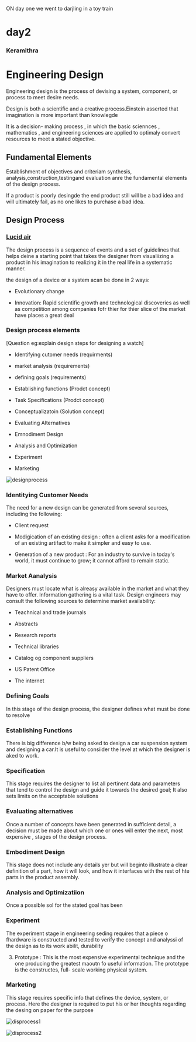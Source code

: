 ON day one we went to darjling in a toy train

# day2

### Keramithra

# Engineering Design

Engineering design is the process of devising a system, component, or process to meet desire needs.

Design is both a scientific and a creative process.Einstein asserted that imagination is more important than knowlegde

It is a decision- making process , in which the basic sciennces , mathematics , and engineering sciences are applied to optimaly convert resources to meet a stated objective.

## Fundamental Elements

Establishment of objectives and criteriam synthesis, analysis,construction,testingand evaluation anre the fundamental elements of the design process.

If a product is poorly desingde the end product still will be  a bad idea and will ultimately fail, as no one likes to purchase a bad idea.

## Design Process 

### [Lucid air](https://www.youtube.com/watch?v=JwzOlPBheO0)

The design process is a sequence of events and a set  of guidelines that helps deine a starting point that takes the designer from visualiizing a product in his imagination to realizing it in the real life in a systematic manner.

the design of a device or a system acan be done in 2 ways:

* Evolutionary change 

* Innovation: Rapid scientific growth and technological discoveries as well as competition among companies fofr thier for thier slice of the market have places a great deal

### Design process elements

[Question eg:explain design steps for designing a watch]

* Identifying cutomer needs (requirments)

* market analysis (requirements)

* defining goals (requirements)

* Establishing functions (Prodct concept)

* Task Specifications (Prodct concept)

* Conceptualizatoin (Solution concept)

* Evaluating Alternatives

* Emnodiment Design

* Analysis and Optimization

* Experiment

* Marketing

![designprocess](./img/designprocess.png)

### Identitying Customer Needs

The need for a new design can be generated from several sources, including the following:

* Client request

* Modigication of an existing design : often a  client asks for a modification of an existing artifact to make it simpler and easy to use.

* Generation of a new product : For an industry to survive in today's world,  it must continue to grow; it cannot afford to remain static.


### Market Aanalysis
Designers must locate what is alreasy available in the market and what they have to offer. Information gathering is a vital task. Design engineers may consult the following sources to determine market availability:

* Teachnical and trade journals

* Abstracts

* Research reports

* Technical libraries

* Catalog og component suppliers 

* US Patent Office

* The internet

### Defining Goals

In this stage of the design process, the designer defines what must be done to resolve 

### Establishing Functions

There is big difference b/w being asked to design a car suspension system and designing a car.It is useful to consiider the level at which the designer is aked to work.

### Specification
This stage requires the  designer to list all pertinent data and parameters that tend to control the design and guide it towards the desired goal; It also sets limits on the acceptable solutions

### Evaluating alternatives
Once a number of concepts have been generated in sufficient detail, a decision must be made about which one or ones will enter the next, most expensive , stages of the design process.

### Embodiment Design
This stage does not include any details yer but will beginto illustrate a clear definition of a part, how it will look, and how it interfaces with the rest of hte parts in the product assembly.

### Analysis and Optimizatiion
Once a possible sol for the stated goal has been 

### Experiment
The experiment stage in engineering seding requires that a piece o fhardware is constructed and tested to verify the concept and analyssi of the design as to its work abilit, durability

3. Prototype : This is the most expensive experimental technique and the one producing the greatest maoutn fo useful information. The prototype is the constructes, full- scale working physical system.

### Marketing 

This stage requires specific info that defines the device, system, or process. Here the designer is required to put his or her thoughts regarding the desing on paper for the purpose

![disprocess1](./img/disprocess1.png)

![disprocess2](./img/disprocess2.png)




